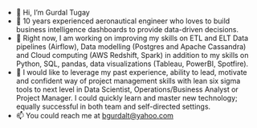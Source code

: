 - 👋 Hi, I’m Gurdal Tugay
- 👀 10 years experienced aeronautical engineer who loves to build business intelligence dashboards to provide data-driven decisions.
- 🌱 Right now, I am working on improving my skills on ETL and ELT Data pipelines (Airflow), Data modelling (Postgres and Apache Cassandra) and Cloud computing (AWS Redshift, Spark) in addition to my skills on Python, SQL, pandas, data visualizations (Tableau, PowerBI, Spotfire).
- 💞️ I would like to leverage my past experience, ability to lead, motivate and confident way of project management skills with lean six sigma tools to next level in Data Scientist, Operations/Business Analyst or Project Manager. I could quickly learn and master new technology; equally successful in both team and self-directed settings.
- 📫 You could reach me at bgurdalt@yahoo.com

<!---
gurdalt/gurdalt is a ✨ special ✨ repository because its `README.md` (this file) appears on your GitHub profile.
You can click the Preview link to take a look at your changes.
--->
